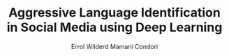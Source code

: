 ---
paperId: 21
author: Errol Wilderd Mamani Condori
publicationauthor: Mamani Condori, E. W.
title: Aggressive Language Identification in Social Media using Deep Learning
pdf: --
poster: --
alt: --
type: Poster
topic: FAT
link: --
conference: neurips
year: 2019
tags: neurips-2019
location: Vancouver, Canada
---